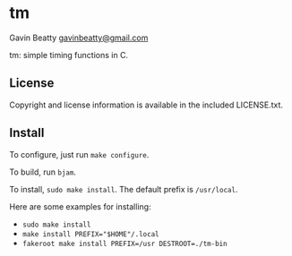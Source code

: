 tm
====
Gavin Beatty <gavinbeatty@gmail.com>

tm: simple timing functions in C.

License
-------
Copyright and license information is available in the included LICENSE.txt.

Install
-------
To configure, just run `make configure`.

To build, run `bjam`.

To install, `sudo make install`. The default prefix is `/usr/local`.

Here are some examples for installing:
* `sudo make install`
* `make install PREFIX="$HOME"/.local`
* `fakeroot make install PREFIX=/usr DESTROOT=./tm-bin`


